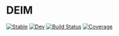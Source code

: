 # DEIM

[![Stable](https://img.shields.io/badge/docs-stable-blue.svg)](https://FHoltorf.github.io/DEIM.jl/stable)
[![Dev](https://img.shields.io/badge/docs-dev-blue.svg)](https://FHoltorf.github.io/DEIM.jl/dev)
[![Build Status](https://github.com/FHoltorf/DEIM.jl/actions/workflows/CI.yml/badge.svg?branch=main)](https://github.com/FHoltorf/DEIM.jl/actions/workflows/CI.yml?query=branch%3Amain)
[![Coverage](https://codecov.io/gh/FHoltorf/DEIM.jl/branch/main/graph/badge.svg)](https://codecov.io/gh/FHoltorf/DEIM.jl)
